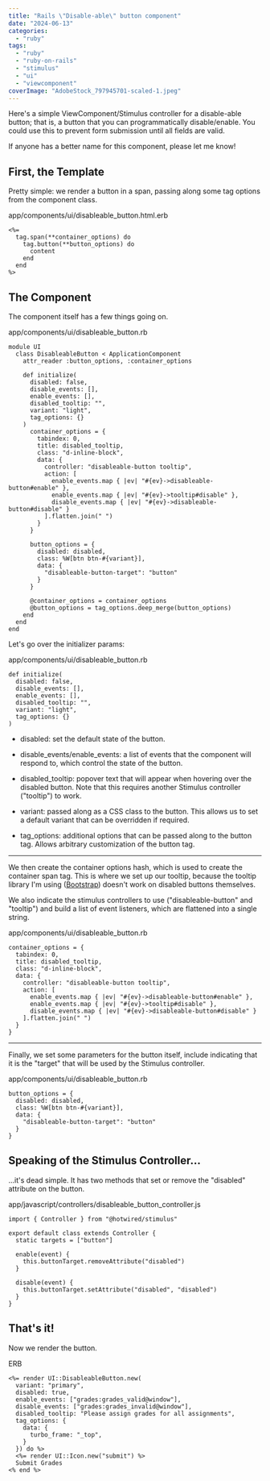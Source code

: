 ```yaml
---
title: "Rails \"Disable-able\" button component"
date: "2024-06-13"
categories: 
  - "ruby"
tags: 
  - "ruby"
  - "ruby-on-rails"
  - "stimulus"
  - "ui"
  - "viewcomponent"
coverImage: "AdobeStock_797945701-scaled-1.jpeg"
---
```


Here's a simple ViewComponent/Stimulus controller for a disable-able button; that is, a button that you can programmatically disable/enable. You could use this to prevent form submission until all fields are valid.

If anyone has a better name for this component, please let me know!

## First, the Template

Pretty simple: we render a button in a span, passing along some tag options from the component class.

app/components/ui/disableable\_button.html.erb

```
<%=
  tag.span(**container_options) do
    tag.button(**button_options) do
      content
    end
  end
%>
```

## The Component

The component itself has a few things going on.

app/components/ui/disableable\_button.rb

```
module UI
  class DisableableButton < ApplicationComponent
    attr_reader :button_options, :container_options

    def initialize(
      disabled: false,
      disable_events: [],
      enable_events: [],
      disabled_tooltip: "",
      variant: "light",
      tag_options: {}
    )
      container_options = {
        tabindex: 0,
        title: disabled_tooltip,
        class: "d-inline-block",
        data: {
          controller: "disableable-button tooltip",
          action: [
            enable_events.map { |ev| "#{ev}->disableable-button#enable" },
            enable_events.map { |ev| "#{ev}->tooltip#disable" },
            disable_events.map { |ev| "#{ev}->disableable-button#disable" }
          ].flatten.join(" ")
        }
      }

      button_options = {
        disabled: disabled,
        class: %W[btn btn-#{variant}],
        data: {
          "disableable-button-target": "button"
        }
      }

      @container_options = container_options
      @button_options = tag_options.deep_merge(button_options)
    end
  end
end
```

Let's go over the initializer params:

app/components/ui/disableable\_button.rb

```
def initialize(
  disabled: false,
  disable_events: [],
  enable_events: [],
  disabled_tooltip: "",
  variant: "light",
  tag_options: {}
)
```

- disabled: set the default state of the button.

- disable\_events/enable\_events: a list of events that the component will respond to, which control the state of the button.

- disabled\_tooltip: popover text that will appear when hovering over the disabled button. Note that this requires another Stimulus controller ("tooltip") to work.

- variant: passed along as a CSS class to the button. This allows us to set a default variant that can be overridden if required.

- tag\_options: additional options that can be passed along to the button tag. Allows arbitrary customization of the button tag.

* * *

We then create the container options hash, which is used to create the container span tag. This is where we set up our tooltip, because the tooltip library I'm using ([Bootstrap](https://getbootstrap.com/docs/5.2/components/tooltips/)) doesn't work on disabled buttons themselves.

We also indicate the stimulus controllers to use ("disableable-button" and "tooltip") and build a list of event listeners, which are flattened into a single string.

app/components/ui/disableable\_button.rb

```
container_options = {
  tabindex: 0,
  title: disabled_tooltip,
  class: "d-inline-block",
  data: {
    controller: "disableable-button tooltip",
    action: [
      enable_events.map { |ev| "#{ev}->disableable-button#enable" },
      enable_events.map { |ev| "#{ev}->tooltip#disable" },
      disable_events.map { |ev| "#{ev}->disableable-button#disable" }
    ].flatten.join(" ")
  }
}
```

* * *

Finally, we set some parameters for the button itself, include indicating that it is the "target" that will be used by the Stimulus controller.

app/components/ui/disableable\_button.rb

```
button_options = {
  disabled: disabled,
  class: %W[btn btn-#{variant}],
  data: {
    "disableable-button-target": "button"
  }
}
```

## Speaking of the Stimulus Controller...

...it's dead simple. It has two methods that set or remove the "disabled" attribute on the button.

app/javascript/controllers/disableable\_button\_controller.js

```
import { Controller } from "@hotwired/stimulus"

export default class extends Controller {
  static targets = ["button"]

  enable(event) {
    this.buttonTarget.removeAttribute("disabled")
  }

  disable(event) {
    this.buttonTarget.setAttribute("disabled", "disabled")
  }
}
```

## That's it!

Now we render the button.

ERB

```
<%= render UI::DisableableButton.new(
  variant: "primary",
  disabled: true,
  enable_events: ["grades:grades_valid@window"],
  disable_events: ["grades:grades_invalid@window"],
  disabled_tooltip: "Please assign grades for all assignments",
  tag_options: {
    data: {
      turbo_frame: "_top",
    }
  }) do %>
  <%= render UI::Icon.new("submit") %>
  Submit Grades
<% end %>
```
